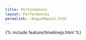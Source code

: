 ```yaml
---
title: Performances
layout: Performances
permalink: /AugusMawnin.html
---
```


{% include feature/timelinejs.html %}
